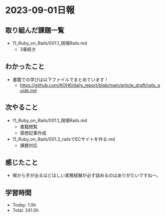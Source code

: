 # 2023-09-01日報

## 取り組んだ課題一覧
* 11_Ruby_on_Rails/001.1_現場Rails.md
  * 3章続き

## わかったこと
* 書籍での学びは以下ファイルでまとめています！
  * https://github.com/KOH6/daily_report/blob/main/article_draft/rails_guide.md

## 次やること
* 11_Ruby_on_Rails/001.1_現場Rails.md
  * 書籍閲覧
  * 感想記事作成
* 11_Ruby_on_Rails/001.2_railsでECサイトを作る.md
  * 課題対応

## 感じたこと
* 喉から手が出るほどほしい実務経験が必ず詰めるのはありがたいですね〜。

## 学習時間
* Today: 1.0h
* Total: 241.0h